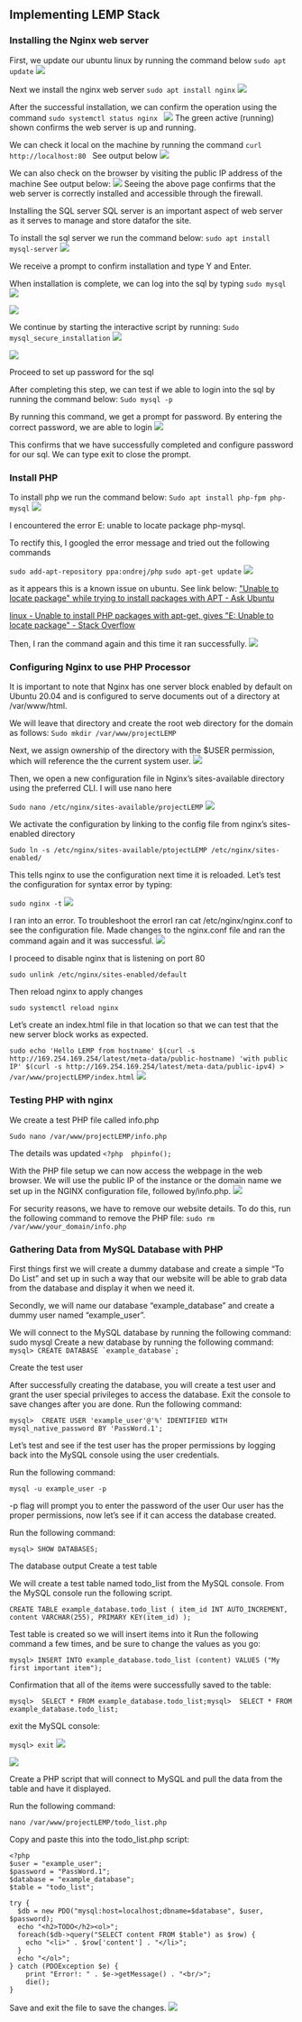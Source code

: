 ## Implementing LEMP Stack

### Installing the Nginx web server

First, we update our ubuntu linux by running the command below
`sudo apt update`
![](https://lh7-us.googleusercontent.com/RACIl8IspbB54xOryP856XF3aJXaRECy7zhIo85BlAb_oOpUaCY7fEXwRH2A1UP3mfzL2MVPNx11oXHhYnQ9tTlO1F9621YO2n8UPSbtTwmA7CArJOgnIAfowxBQz9BgMwBnATM-HGzPhFKeuVcpCH0)

Next we install the nginx web server
`sudo apt install nginx`
![](https://lh7-us.googleusercontent.com/qrzdd0jZPyd1g-E51PucfgOrXPsEZXr1qUIEOkJUhJCijrfrJQeFmnYmMOE1qt2evWna6TNhW9GobgGuduguXDlFEWZtA-Dg1SprQlrZRjaifk-7_kGpqxeJk8yHhwxLqI-sQnfFSRAf0Kw7jdGKZlA)

After the successful installation, we can confirm the operation using the command 
`sudo systemctl status nginx `
![](https://lh7-us.googleusercontent.com/QKHpsQzwxQ7pwkHGp90YivlP8FmIOcRjYSzdicLpyFI4-2zRDsnZ_rz8IFWkf5DM3f-nmBTo-qdN5WwXlr7qQCxiKIw7YfO4i-yGl1Cx80Ru0ibvI_UzWD_uealTwLLkXtQrHLl8pcSnMSxJRUxqZnQ)
The green active (running) shown confirms the web server is up and running.

We can check it local on the machine by running the command
`curl http://localhost:80 ` See output below
![](https://lh7-us.googleusercontent.com/tArC-CuY1tRe52O10WKl2SVqhrbwtLQQXugxFw2mmx-m2J7o1r3NTGu3SLdLNKqS9g8t7YMEf7zTCcZn_OdE0echPPuKu_4zIRYsClJDUQyQxiatn4t6PZ5dpAJxH4IDs6dniHDwAHa6Ebbxfr6DKRo)

We can also check on the browser by visiting the public IP address of the machine
See output below:
![](https://lh7-us.googleusercontent.com/QsJOFR0nInlsX-dLVuJ2lI-k9cqOz_tpR3JSEircQSdd_4eKa3T8c2DZV4O0G9IX0VXdQRHlBeqSSHMkMjIHZiBn2zSyeuQRlDz3kFk--o1bS8rCkjIeKninOcRweCv0arhgVRGDPgWw5GCPA-sEBPA)
Seeing the above page confirms that the web server is correctly installed and accessible through the firewall.

Installing the SQL server
SQL server is an important aspect of web server as it serves to manage and store datafor the site.

To install the sql server we run the command below:
`sudo apt install mysql-server`
![](https://lh7-us.googleusercontent.com/Sl_xdWeqEXdxxX6uraSW7m7Cq2NIe3mwTbLHhjXuGHkLwURt-KrU6q3lGlB8HD_WWST3IvZ1Z-0zPv1lSFOP-H4vTkDWVeiV-MoNZ95k0n7f75ycRxvAv7DmTkVgOSh_7kWvEyVs_R7B0IfTYQBw2C4)

We receive a prompt to confirm installation and type Y and Enter.

When installation is complete, we can log into the sql by typing 
`sudo mysql`
![](https://lh7-us.googleusercontent.com/-CASxn2zbdZ1OEqgREMTKh1dpkOzDJkmbpv-ZicqntnAw6Yp-XoUOHA3VnZtE1reJ2_XpmNCJVN-LWU8W0k4tVhcggeK8ZYM1nmobDfRpuj7Eb5mE-HYAOUWiz8Emloc-J1bzIxJ2da4jSe3ZqdACEQ)

![](https://lh7-us.googleusercontent.com/7OQOQyhn40IATBcmrqKOInVAOdvj3REtwpwmbn6T5TFxV-CzfRIV-mNMjPMiqFwxi0IKRFkt1xML60Wh-KjfJc2oHRrXugqWTX8HRlTRA8QJPUxs_uK4oLKcvH4T2fvzxiOK5_aF0wH7oNBkD_oup4Y)



We continue by starting the interactive script by running:
`Sudo mysql_secure_installation`
![](https://lh7-us.googleusercontent.com/2QXLwGRsfTmMurpAWVANVJbVkLLJ9oMx22JF-QNnPI6i-k34qrw5gMtEFpJO8BzmldO7Ywiog55ZpWP4ua_AmGXBP38eEAIr9kRRlsZdfEQRekB5ewlHfRVO3d1Lv_METtElrhEjfAfViMJ_NqzbAlQ)

![](https://lh7-us.googleusercontent.com/-s6cXtOtEhGf3yKIRQSeOMWqPGNbUh0tg_bN1cotuOkqmnlMicVNc5zUeHzzCC8kSFyQv2PBoWfUXZI206QdceqzMp4SuWX6zNtZIDA_CmZDAP4pyD2yA7OXspJ_LxnwmrFxY37KPvZu2gvd7AkJBng)

Proceed to set up password for the sql

After completing this step, we can test if we able to login into the sql by running the command below:
`Sudo mysql -p`

By running this command, we get a prompt for password. By entering the correct password, we are able to login
![](https://lh7-us.googleusercontent.com/KC5I-lphPKXIow4EjBsNEEoW9j2gh_D8KK-ne727ZpnP6Xe7VoogzHyfAtA7jNdLUFh3Cz0Cf4V_yHwGy64Yxkd9kqgF6i8Z31X961hOy09NShixVtOBU6NBBjWG_6COweq9Uo4xXZf1xe0y9kU_M5Y)

This confirms that we have successfully completed and configure password for our sql. We can type exit to close the prompt.

### Install PHP

To install php we run the command below:
`Sudo apt install php-fpm php-mysql`
![](https://lh7-us.googleusercontent.com/AVCUEUsi6Ck5q0v0LtWf-zRECV6iRo_u5eW26Lv2QhSDzBgZ7UqvhUvn4kOt54IVlZ2xiFnTsE5ZyWNjD8AxppOvC3jjkTjB84G-1DICi1zbWeRtHICH_MyWQLHBxNhHYtb03l1z7Ndc8qUVXg7DskU)

I encountered the error E: unable to locate package php-mysql.

To rectify this, I googled the error message and tried out the following commands 

`sudo add-apt-repository ppa:ondrej/php`
`sudo apt-get update`
![](https://lh7-us.googleusercontent.com/v-kv7D_L6dOPOyGUpxHmQdPKsBge5KBHjTpsX9xHcFmbmY6VbPRxQccauH6XCTPn03MtAjbqYLbWv5hwJNW63bSiYxSZKGo_1Q7ojcPb5nls6T8qFUwUbTkcjocpqQDZGbxkwIW0jqLzEppNYWdOreM)

as it appears this is a known issue on ubuntu. See link below:
["Unable to locate package" while trying to install packages with APT - Ask Ubuntu](https://askubuntu.com/questions/378558/unable-to-locate-package-while-trying-to-install-packages-with-apt)

[linux - Unable to install PHP packages with apt-get, gives "E: Unable to locate package" - Stack Overflow](https://stackoverflow.com/questions/56089537/unable-to-install-php-packages-with-apt-get-gives-e-unable-to-locate-package)

Then, I ran the command again and this time it ran successfully.
![](https://lh7-us.googleusercontent.com/SvjCGAH1_37n_L6s851GwFkavAi4WrWVA0d2BKMxbAKNBHAtYuv2afWZBp0IAaoS-tTABmrd6LHDl00wgREhvJD3dVki_VSc-2EuzMr8rwKZhR-QbXbuI_9JSZyCN5ejoqmEQXxMqgCI33Wo09EUy90)

### Configuring Nginx to use PHP Processor

It is important to note that Nginx has one server block enabled by default on Ubuntu 20.04 and is configured to serve documents out of a directory at /var/www/html.


We will leave that directory and create the root web directory for the domain as follows:
`Sudo mkdir /var/www/projectLEMP`

Next, we assign ownership of the directory with the $USER permission, which will reference the the current system user.
![](https://lh7-us.googleusercontent.com/2FszfOaClEAekGTl4FPvVMrKXdeABNsL1Wo3vFP8kqKCLkWQ7EBTxin3Slt3porDXDiBQxltGltDKC9JB2JzNNs_E3oHpnDQjNa573Ungt4cjsDoYSYDSXv8Tm_ol1M7e0RAt9rZ7xqW_UNMU-U54W8)


Then, we open a new configuration file in Nginx’s sites-available directory using the preferred CLI. I will use nano here

`Sudo nano /etc/nginx/sites-available/projectLEMP`
![](https://lh7-us.googleusercontent.com/eCOtugng4qyfuNndWH_tLZXbg_oeJVSUjCQGv2HqbMKtGOqINOj6p_hC7WmNVdvD8GKYpk0eCGEW3At5RcQORh5hmeHRiPRRlBGlC9i5oKE9qvIrZxPXkNnU0dHAXawrJMsQK3Z-079OLTCAuqiOWBQ)


We activate the configuration by linking to the config file from nginx’s sites-enabled directory

`Sudo ln -s /etc/nginx/sites-available/ptojectLEMP /etc/nginx/sites-enabled/`

This tells nginx to use the configuration next time it is reloaded. Let’s test the configuration for syntax error by typing:

`sudo nginx -t`
![](https://lh7-us.googleusercontent.com/0pCHfUnPtPLvtYFcdsOpdcl8O0RYXXj5UZwhv_gTd83y4n01x-0E--ZPUqhi_JnlHg3Z8t-0X5tncoKd9KygOEDkQ0Pt82DwkIxqIeR6FYjKYVlsEf5_dPQRsNnxkcnYbgFDC-rE_zgUR8kij7Hp_2g)


I ran into an error. To troubleshoot the errorI ran cat /etc/nginx/nginx.conf to see the configuration file.
Made changes to the nginx.conf file and ran the command again and it was successful.
![](https://lh7-us.googleusercontent.com/ML_rq9WDeuZCcwZnubDSVj_jVl9tNAJhuDpNvidwbXxh7VqwAk0tmHDq3DBp6L-5gNluGtktX8wGfofCVJ73y2eLcVViKj64OG5FLDIuylztMvzybkwqdlDSFQiIhaX-JD0_HxX7I4Qi8XJZWn5zTaY)

I proceed to disable nginx that is listening on port 80

`sudo unlink /etc/nginx/sites-enabled/default`

Then reload nginx to apply changes

`sudo systemctl reload nginx`

Let’s create an index.html file in that location so that we can test that the new server block works as expected.

`sudo echo 'Hello LEMP from hostname' $(curl -s http://169.254.169.254/latest/meta-data/public-hostname) 'with public IP' $(curl -s http://169.254.169.254/latest/meta-data/public-ipv4) > /var/www/projectLEMP/index.html`
![](https://lh7-us.googleusercontent.com/9xof2LXEL29Ndn9lgg3ho6AXzONt5iGFztw45ceTde79wDUKeMeZE7nLECYfe2TgQgxz921n984kNNGFk8rJCzNVDmKRcNW2xbghoP88Yf1BG_GSCG9SbSxfjiC2xFD5_HexTSJvMK5psRrrNH_E8Hc)


### Testing PHP with nginx

We create a test PHP file called info.php

`Sudo nano /var/www/projectLEMP/info.php`

The details was updated
`<?php 
phpinfo(); `

With the PHP file setup we can now access the webpage in the web browser. We will use the public IP of the instance or the domain name we set up in the NGINX configuration file, followed by/info.php.
![](https://lh7-us.googleusercontent.com/sAmg_v2MfDMthYa8edg_Tv038O4tOzlqu-7LrWnOSKycefrgCRpEJW_siwsGo-Z28TC2rbS1Adarj8l-1EcXIi8ozaqoBQAqPk6jnEN6aQPn-89TJ7kUAJL8sTI3M3OSJsLq6X07SfrK2k9GJ180PVc)


For security reasons, we have to remove our website details.
To do this, run the following command to remove the PHP file:
`sudo rm /var/www/your_domain/info.php`

### Gathering Data from MySQL Database with PHP

First things first we will create a dummy database and create a simple “To Do List” and set up in such a way that our website will be able to grab data from the database and display it when we need it.

Secondly, we will name our database “example_database” and create a dummy user named “example_user”.

We will connect to the MySQL database by running the following command:
sudo mysql
Create a new database by running the following command:
`` mysql> CREATE DATABASE `example_database`; ``


Create the test user

After successfully creating the database, you will create a test user and grant the user special privileges to access the database. Exit the console to save changes after you are done.
Run the following command:

``mysql>  CREATE USER 'example_user'@'%' IDENTIFIED WITH mysql_native_password BY 'PassWord.1';``

Let’s test and see if the test user has the proper permissions by logging back into the MySQL console using the user credentials.

Run the following command:

`mysql -u example_user -p`

-p flag will prompt you to enter the password of the user
Our user has the proper permissions, now let’s see if it can access the database created.

Run the following command:

`mysql> SHOW DATABASES;`

The database output
Create a test table

We will create a test table named todo_list from the MySQL console.
From the MySQL console run the following script.

`CREATE TABLE example_database.todo_list (
   item_id INT AUTO_INCREMENT,
   content VARCHAR(255),
   PRIMARY KEY(item_id)
);`

Test table is created so we will insert items into it
Run the following command a few times, and be sure to change the values as you go:

`mysql> INSERT INTO example_database.todo_list (content) VALUES ("My first important item");`

Confirmation that all of the items were successfully saved to the table:

`mysql>  SELECT * FROM example_database.todo_list;mysql>  SELECT * FROM example_database.todo_list;`

exit the MySQL console:

`mysql> exit`
![](https://lh7-us.googleusercontent.com/7G940ZBr4cb_yDxYPV7II-KNrXXBnX4MHaq8D_sDqIYMvpUN5BGo7MlDlGwdpAcUob7fKhAgjyN8odVpDNR-KQvJ6OmTmOMYuNQCbfF-WfhyAi8bBc4tXX_WAyB-3WV9SUGehQrxigiOvjLijXur59o)

![](https://lh7-us.googleusercontent.com/hHk7CP1nli4G4okt0WiCA6rDtkDC6-5matdtDKrDVmFES5U3JZMBiCPAkEVSpRgP7BQfm9x1JXoD1ag0-ygv92RxarwN5FgeirKk36H78t0bkg_ep5niCpNYHAuvodWgjkNbpdPB91AfLS_wz49bZ3I)



Create a PHP script that will connect to MySQL and pull the data from the table and have it displayed.

Run the following command:

`nano /var/www/projectLEMP/todo_list.php`

Copy and paste this into the todo_list.php script:

``` 
<?php
$user = "example_user";
$password = "PassWord.1";
$database = "example_database";
$table = "todo_list";

try {
  $db = new PDO("mysql:host=localhost;dbname=$database", $user, $password);
  echo "<h2>TODO</h2><ol>";
  foreach($db->query("SELECT content FROM $table") as $row) {
    echo "<li>" . $row['content'] . "</li>";
  }
  echo "</ol>";
} catch (PDOException $e) {
    print "Error!: " . $e->getMessage() . "<br/>";
    die();
}
```

Save and exit the file to save the changes.
![](https://lh7-us.googleusercontent.com/YOutR9L9I9vOMPg6PHc03WxPmlw2RQQKiyLisxKNrToFTWK1RT1M4Hw1viYgEDyXKTU1Q0EwSuUm7U203hHYpgaoC_qGpCvfiz4Q3qygf8LuqOu8LOC5jru3bGl-tC7x2co1c0ZtaDyEXMZ_c7LrAI4)


